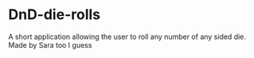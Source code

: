# DnD-die-rolls
A short application allowing the user to roll any number of any sided die. 
Made by Sara too I guess
